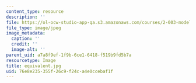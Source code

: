 ```yaml
---
content_type: resource
description: ''
file: https://ol-ocw-studio-app-qa.s3.amazonaws.com/courses/2-003-modeling-dynamics-and-control-i-spring-2005/76e8e235355f26c9f24ca4e0ccebaf1f_equivalent.jpg
file_type: image/jpeg
image_metadata:
  caption: ''
  credit: ''
  image-alt: ''
parent_uid: a7a8f9ef-1f9b-6ce1-6418-f519b9fd5b7a
resourcetype: Image
title: equivalent.jpg
uid: 76e8e235-355f-26c9-f24c-a4e0ccebaf1f
---
```

